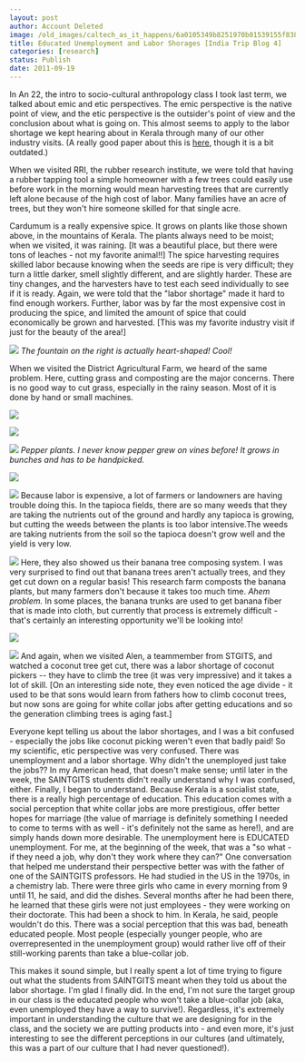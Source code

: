 ```yaml
---
layout: post
author: Account Deleted
image: /old_images/caltech_as_it_happens/6a0105349b8251970b01539155f838970b.jpg
title: Educated Unemployment and Labor Shorages [India Trip Blog 4]
categories: [research]
status: Publish
date: 2011-09-19
---
```



In An 22, the intro to socio-cultural anthropology class I took last term, we talked about emic and etic perspectives. The emic perspective is the native point of view, and the etic perspective is the outsider's point of view and the conclusion about what is going on. This almost seems to apply to the labor shortage we kept hearing about in Kerala through many of our other industry visits. (A really good paper about this is [here](https://dyuthi.cusat.ac.in/xmlui/bitstream/handle/purl/1607/Dyuthi-T0074.pdf?sequence=12), though it is a bit outdated.)

When we visited RRI, the rubber research institute, we were told that having a rubber tapping tool a simple homeowner with a few trees could easily use before work in the morning would mean harvesting trees that are currently left alone because of the high cost of labor. Many families have an acre of trees, but they won't hire someone skilled for that single acre.

Cardumum is a really expensive spice. It grows on plants like those shown above, in the mountains of Kerala. The plants always need to be moist; when we visited, it was raining. [It was a beautiful place, but there were tons of leaches - not my favorite animal!!] The spice harvesting requires skilled labor because knowing when the seeds are ripe is very difficult; they turn a little darker, smell slightly different, and are slightly harder. These are tiny changes, and the harvesters have to test each seed individually to see if it is ready. Again, we were told that the "labor shortage" made it hard to find enough workers. Further, labor was by far the most expensive cost in producing the spice, and limited the amount of spice that could economically be grown and harvested. [This was my favorite industry visit if just for the beauty of the area!]

![](/old_images/caltech_as_it_happens/6a0105349b8251970b014e8b70bfb0970d.jpg)
*The fountain on the right is actually heart-shaped! Cool!*

When we visited the District Agricultural Farm, we heard of the same problem. Here, cutting grass and composting are the major concerns. There is no good way to cut grass, especially in the rainy season. Most of it is done by hand or small machines.


![](/old_images/caltech_as_it_happens/6a0105349b8251970b014e8b70c112970d.jpg)


![](/old_images/caltech_as_it_happens/6a0105349b8251970b0154355077ec970c.jpg)


![](/old_images/caltech_as_it_happens/6a0105349b8251970b0153917d5c24970b.jpg)
*Pepper plants. I never know pepper grew on vines before! It grows in bunches and has to be handpicked.*

![](/old_images/caltech_as_it_happens/6a0105349b8251970b014e8b70ce6a970d.jpg)


![](/old_images/caltech_as_it_happens/6a0105349b8251970b014e8b70cf45970d.jpg)
Because labor is expensive, a lot of farmers or landowners are having trouble doing this. In the tapioca fields, there are so many weeds that they are taking the nutrients out of the ground and hardly any tapioca is growing, but cutting the weeds between the plants is too labor intensive.The weeds are taking nutrients from the soil so the tapioca doesn't grow well and the yield is very low.


![](/old_images/caltech_as_it_happens/6a0105349b8251970b015435507cfd970c.jpg)
Here, they also showed us their banana tree composing system. I was very surprised to find out that banana trees aren't actually trees, and they get cut down on a regular basis! This research farm composts the banana plants, but many farmers don't because it takes too much time. *Ahem problem.* In some places, the banana trunks are used to get banana fiber that is made into cloth, but currently that process is extremely difficult - that's certainly an interesting opportunity we'll be looking into!

![](/old_images/caltech_as_it_happens/6a0105349b8251970b0153917d6322970b.jpg)


![](/old_images/caltech_as_it_happens/6a0105349b8251970b0153917d641b970b.jpg)
And again, when we visited Alen, a teammember from STGITS, and watched a coconut tree get cut, there was a labor shortage of coconut pickers -- they have to climb the tree (it was very impressive) and it takes a lot of skill. [On an interesting side note, they even noticed the age divide - it used to be that sons would learn from fathers how to climb coconut trees, but now sons are going for white collar jobs after getting educations and so the generation climbing trees is aging fast.]

Everyone kept telling us about the labor shortages, and I was a bit confused - especially the jobs like coconut picking weren't even that badly paid! So my scientific, etic perspective was very confused. There was unemployment and a labor shortage. Why didn't the unemployed just take the jobs?? In my American head, that doesn't make sense; until later in the week, the SAINTGITS students didn't really understand why I was confused, either. Finally, I began to understand. Because Kerala is a socialist state, there is a really high percentage of education. This education comes with a social perception that white collar jobs are more prestigious, offer better hopes for marriage (the value of marriage is definitely something I needed to come to terms with as well - it's definitely not the same as here!), and are simply hands down more desirable. The unemployment here is EDUCATED unemployment. For me, at the beginning of the week, that was a "so what - if they need a job, why don't they work where they can?" One conversation that helped me understand their perspective better was with the father of one of the SAINTGITS professors. He had studied in the US in the 1970s, in a chemistry lab. There were three girls who came in every morning from 9 until 11, he said, and did the dishes. Several months after he had been there, he learned that these girls were not just employees - they were working on their doctorate. This had been a shock to him. In Kerala, he said, people wouldn't do this. There was a social perception that this was bad, beneath educated people. Most people (especially younger people, who are overrepresented in the unemployment group) would rather live off of their still-working parents than take a blue-collar job.

This makes it sound simple, but I really spent a lot of time trying to figure out what the students from SAINTGITS meant when they told us about the labor shortage. I'm glad I finally did. In the end, I'm not sure the target group in our class is the educated people who won't take a blue-collar job (aka, even unemployed they have a way to survive!). Regardless, it's extremely important in understanding the culture that we are designing for in the class, and the society we are putting products into - and even more, it's just interesting to see the different perceptions in our cultures (and ultimately, this was a part of our culture that I had never questioned!).

